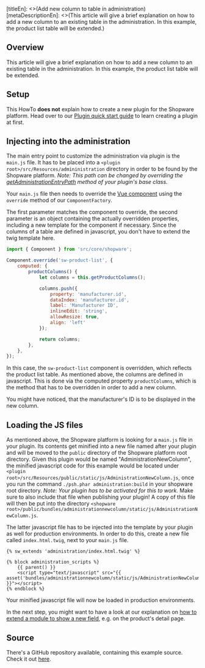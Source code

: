 [titleEn]: <>(Add new column to table in administration)
[metaDescriptionEn]: <>(This article will give a brief explanation on how to add a new column to an existing table in the administration. In this example, the product list table will be extended.)

## Overview

This article will give a brief explanation on how to add a new column to an existing table in the administration.
In this example, the product list table will be extended.

## Setup

This HowTo **does not** explain how to create a new plugin for the Shopware platform.
Head over to our [Plugin quick start guide](./../2-internals/4-plugins/010-plugin-quick-start.md) to
learn creating a plugin at first.

## Injecting into the administration

The main entry point to customize the administration via plugin is the `main.js` file.
It has to be placed into a `<plugin root>/src/Resources/admininistration` directory in order to be found by the Shopware
platform.
*Note: This path can be changed by overriding the [getAdministrationEntryPath](./../2-internals/4-plugins/020-plugin-base-class.md#getAdministrationEntryPath) method of your plugin's base class.*

Your `main.js` file then needs to override the [Vue component](https://vuejs.org/v2/guide/components.html) using the
`override` method of our `ComponentFactory`.

The first parameter matches the component to override, the second parameter is an object containing
the actually overridden properties, including a new template for the component if necessary.
Since the columns of a table are defined in javascript, you don't have to extend the twig template here.

```js
import { Component } from 'src/core/shopware';

Component.override('sw-product-list', {
    computed: {
        productColumns() {
            let columns = this.getProductColumns();

            columns.push({
                property: 'manufacturer.id',
                dataIndex: 'manufacturer.id',
                label: 'Manufacturer ID',
                inlineEdit: 'string',
                allowResize: true,
                align: 'left'
            });

            return columns;
        },
    },
});
```

In this case, the `sw-product-list` component is overridden, which reflects the product list table.
As mentioned above, the columns are defined in javascript. This is done via the computed property `productColumns`,
which is the method that has to be overridden in order to add a new column.

You might have noticed, that the manufacturer's ID is to be displayed in the new column.

## Loading the JS files

As mentioned above, the Shopware platform is looking for a `main.js` file in your plugin.
Its contents get minified into a new file named after your plugin and will be moved to the `public` directory
of the Shopware platform root directory.
Given this plugin would be named "AdministrationNewColumn", the minified javascript code for this example would be
located under `<plugin root>/src/Resources/public/static/js/AdministrationNewColumn.js`, once you run the command `./psh.phar administration:build` in your shopware root directory.
*Note: Your plugin has to be activated for this to work.*
Make sure to also include that file when publishing your plugin!
A copy of this file will then be put into the directory `<shopware root>/public/bundles/administrationnewcolumn/static/js/AdministrationNewColumn.js`.

The latter javascript file has to be injected into the template by your plugin as well for production environments.
In order to do this, create a new file called `index.html.twig`, next to your `main.js` file.

```twig
{% sw_extends 'administration/index.html.twig' %}

{% block administration_scripts %}
    {{ parent() }}
    <script type="text/javascript" src="{{ asset('bundles/administrationnewcolumn/static/js/AdministrationNewColumn.js') }}"></script>
{% endblock %}
```

Your minified javascript file will now be loaded in production environments.

In the next step, you might want to have a look at our explanation on [how to extend a module to show a new field](./200-add-admin-new-field.md), e.g. on the product's
detail page.

## Source

There's a GitHub repository available, containing this example source.
Check it out [here](https://github.com/shopware/swag-docs-administration-new-column).

